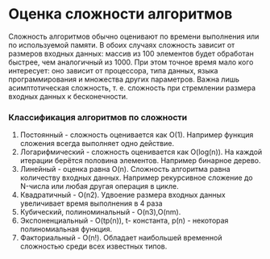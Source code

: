 # Оценка сложности алгоритмов

Сложность алгоритмов обычно оценивают по времени выполнения или по используемой памяти. В обоих случаях сложность зависит от размеров входных данных: массив из 100 элементов будет обработан быстрее, чем аналогичный из 1000. При этом точное время мало кого интересует: оно зависит от процессора, типа данных, языка программирования и множества других параметров. Важна лишь асимптотическая сложность, т. е. сложность при стремлении размера входных данных к бесконечности.

### Классификация алгоритмов по сложности

1. Постоянный - сложность оценивается как O(1). Например функция сложения всегда выполняет одно действие.  
2. Логарифмический - сложность оценивается как O(log(n)). На каждой итерации берётся половина элементов. Например бинарное дерево.
3. Линейный - оценка равна O(n). Сложность алгоритма равна количеству входных данных. Например рекурсивное сложение до N-числа или любая другая операция в цикле.
4. Квадратичный - O(n2). Удвоение размера входных данных увеличивает время выполнения в 4 раза
5. Кубический, полиноминальный - O(n3),O(nm).
6. Экспоненциальный - O(tp(n)), t- константа, p(n) - некоторая полиномиальная функция.
7. Факториальный - O(n!). Обладает наибольшей временной сложностью среди всех известных типов.
